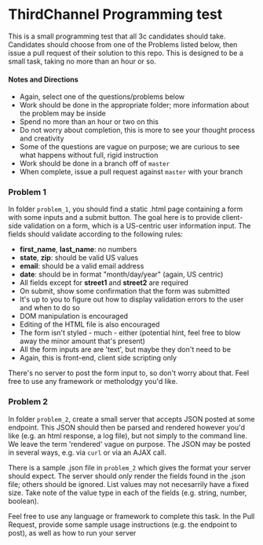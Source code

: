 
# ThirdChannel Programming test

This is a small programming test that all 3c candidates should take. Candidates should choose from one of the Problems listed below, then issue a pull request of their solution to this repo. This is designed to be a small task, taking no more than an hour or so.


#### Notes and Directions

*	Again, select one of the questions/problems below
*	Work should be done in the appropriate folder; more information about the problem may be inside
*	Spend no more than an hour or two on this
*	Do not worry about completion, this is more to see your thought process and creativity
*	Some of the questions are vague on purpose; we are curious to see what happens without full, rigid instruction
*	Work should be done in a branch off of `master`
*	When complete, issue a pull request against `master` with your branch


### Problem 1

In folder `problem_1`, you should find a static .html page containing a form with some inputs and a submit button. The goal here is to provide client-side validation on a form, which is a US-centric user information input. The fields should validate according to the following rules:

*	__first_name__, __last_name__: no numbers
*	__state__, __zip__: should be valid US values
*	__email__: should be a valid email address
*	__date__: should be in format "month/day/year" (again, US centric)
*	All fields except for __street1__ and __street2__ are required
*	On submit, show some confirmation that the form was submitted
*	It's up to you to figure out how to display validation errors to the user and when to do so
*	DOM manipulation is encouraged
*	Editing of the HTML file is also encouraged
*	The form isn't styled - much - either (potential hint, feel free to blow away the minor amount that's present)
*	All the form inputs are are 'text', but maybe they don't need to be
*	Again, this is front-end, client side scripting only

There's no server to post the form input to, so don't worry about that. Feel free to use any framework or metholodgy you'd like.

### Problem 2

In folder `problem_2`, create a small server that accepts JSON posted at some endpoint. This JSON should then be parsed and rendered however you'd like (e.g. an html response, a log file), but not simply to the command line. We leave the term 'rendered' vague on purpose. The JSON may be posted in several ways, e.g. via `curl` or via an AJAX call.

There is a sample .json file in `problem_2` which gives the format your server should expect. The server should *only* render the fields found in the .json file; others should be ignored. List values may not necesarrily have a fixed size. Take note of the value type in each of the fields (e.g. string, number, boolean).

Feel free to use any language or framework to complete this task. In the Pull Request, provide some sample usage instructions (e.g. the endpoint to post), as well as how to run your server


